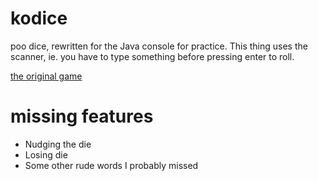 # kodice
poo dice, rewritten for the Java console for practice. This thing uses the scanner, ie. you have to type something before pressing enter to roll.

[the original game](https://store.steampowered.com/app/1510950)

# missing features

- Nudging the die
- Losing die
- Some other rude words I probably missed
